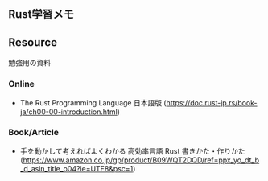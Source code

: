 ## Rust学習メモ


## Resource
勉強用の資料

### Online
- The Rust Programming Language 日本語版 (https://doc.rust-jp.rs/book-ja/ch00-00-introduction.html)

### Book/Article
- 手を動かして考えればよくわかる 高効率言語 Rust 書きかた・作りかた (https://www.amazon.co.jp/gp/product/B09WQT2DQD/ref=ppx_yo_dt_b_d_asin_title_o04?ie=UTF8&psc=1)




